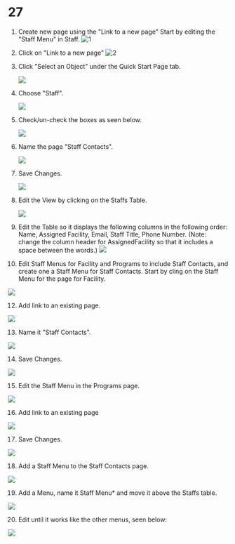 # 27

1. ​Create new page using the "Link to a new page" Start by editing the "Staff Menu" in Staff.
   ![1](/images/27/01.png)

2. Click on "Link to a new page"
   ![2](/images/27/02.png)

3. Click "Select an Object" under the Quick Start Page tab.

   ![](/images/27/03.png)

4. Choose "Staff".

   ![](/images/27/04.png)

5. Check/un-check the boxes as seen below.

   ![](/images/27/05.png)

6. Name the page "Staff Contacts".

   ![](/images/27/06.png)

7. Save Changes.

   ![](/images/27/07.png)

8. Edit the View by clicking on the Staffs Table.

   ![](/images/27/08.png)

9. Edit the Table so it displays the following columns in the following order: Name, Assigned Facility, Email, Staff Title, Phone Number. (Note: change the column header for AssignedFacility so that it includes a space between the words.)   ![](/images/27/10.png)


11. Edit Staff Menus for Facility and Programs to include Staff Contacts, and create one a Staff Menu for Staff Contacts. Start by cling on the Staff Menu for the page for Facility.

![](/images/27/11.png)

12. Add link to an existing page.

   ![](/images/27/12.png)

13. Name it "Staff Contacts".

   ![](/images/27/13.png)

14. Save Changes.

   ![](/images/27/14.png)

15. Edit the Staff Menu in the Programs page.

   ![](/images/27/15.png)

16.  Add link to an existing page

![](/images/27/16.png)

17.  Save Changes.

   ![](/images/27/18.png)

18. Add a Staff Menu to the Staff Contacts page.

   ![](/images/27/19.png)

19. Add a Menu, name it Staff Menu* and move it above the Staffs table.

   ![](/images/27/20.png)

20. Edit until it works like the other menus, seen below:

   ![](/images/27/21.png)

   ​